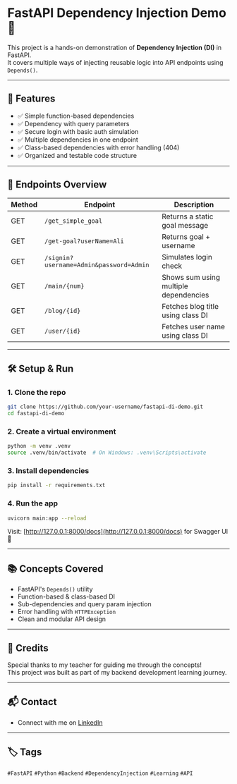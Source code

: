 # FastAPI Dependency Injection Demo 🚀

This project is a hands-on demonstration of **Dependency Injection (DI)** in FastAPI.  
It covers multiple ways of injecting reusable logic into API endpoints using `Depends()`.

---

## 📌 Features

- ✅ Simple function-based dependencies  
- ✅ Dependency with query parameters  
- ✅ Secure login with basic auth simulation  
- ✅ Multiple dependencies in one endpoint  
- ✅ Class-based dependencies with error handling (404)  
- ✅ Organized and testable code structure  

---

## 📂 Endpoints Overview

| Method | Endpoint                               | Description                            |
|--------|----------------------------------------|----------------------------------------|
| GET    | `/get_simple_goal`                     | Returns a static goal message          |
| GET    | `/get-goal?userName=Ali`               | Returns goal + username                |
| GET    | `/signin?username=Admin&password=Admin`| Simulates login check                  |
| GET    | `/main/{num}`                          | Shows sum using multiple dependencies  |
| GET    | `/blog/{id}`                           | Fetches blog title using class DI      |
| GET    | `/user/{id}`                           | Fetches user name using class DI       |

---

## 🛠️ Setup & Run

### 1. Clone the repo
```bash
git clone https://github.com/your-username/fastapi-di-demo.git
cd fastapi-di-demo
```

### 2. Create a virtual environment
```bash
python -m venv .venv
source .venv/bin/activate  # On Windows: .venv\Scripts\activate
```

### 3. Install dependencies
```bash
pip install -r requirements.txt
```

### 4. Run the app
```bash
uvicorn main:app --reload
```

Visit: [http://127.0.0.1:8000/docs](http://127.0.0.1:8000/docs) for Swagger UI 🚀

---

## 📚 Concepts Covered

- FastAPI's `Depends()` utility  
- Function-based & class-based DI  
- Sub-dependencies and query param injection  
- Error handling with `HTTPException`  
- Clean and modular API design  

---

## 🙏 Credits

Special thanks to my teacher for guiding me through the concepts!  
This project was built as part of my backend development learning journey.

---

## 📬 Contact

- Connect with me on [LinkedIn](https://www.linkedin.com/in/ayesha-iqbal-2613402b4/)  


---

## 🏷️ Tags

`#FastAPI` `#Python` `#Backend` `#DependencyInjection` `#Learning` `#API`

